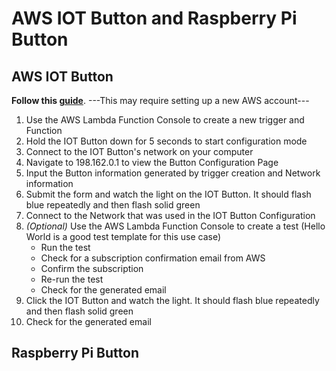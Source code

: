 # AWS IOT Button and Raspberry Pi Button

## AWS IOT Button
**Follow this [guide](https://docs.aws.amazon.com/iot/latest/developerguide/iot-device-sdk-node.html)**.
---This may require setting up a new AWS account---
1. Use the AWS Lambda Function Console to create a new trigger and Function
2. Hold the IOT Button down for 5 seconds to start configuration mode
3. Connect to the IOT Button's network on your computer
4. Navigate to 198.162.0.1 to view the Button Configuration Page
5. Input the Button information generated by trigger creation and Network information
6. Submit the form and watch the light on the IOT Button. It should flash blue repeatedly and then flash solid green
7. Connect to the Network that was used in the IOT Button Configuration
8. *(Optional)* Use the AWS Lambda Function Console to create a test (Hello World is a good test template for this use case)
   * Run the test
   * Check for a subscription confirmation email from AWS
   * Confirm the subscription
   * Re-run the test
   * Check for the generated email
9. Click the IOT Button and watch the light. It should flash blue repeatedly and then flash solid green
10. Check for the generated email

## Raspberry Pi Button
